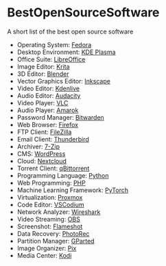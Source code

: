 # BestOpenSourceSoftware
A short list of the best open source software


- Operating System: [Fedora ](https://fedoraproject.org/)
- Desktop Environment: [KDE Plasma](https://kde.org/plasma-desktop)
- Office Suite: [LibreOffice](https://www.libreoffice.org/)
- Image Editor: [Krita](https://krita.org/)
- 3D Editor: [Blender](https://www.blender.org/)
- Vector Graphics Editor: [Inkscape](https://inkscape.org/)
- Video Editor: [Kdenlive](https://kdenlive.org/)
- Audio Editor: [Audacity](https://www.audacityteam.org/)
- Video Player: [VLC](https://www.videolan.org/vlc/)
- Audio Player: [Amarok](https://amarok.kde.org/)
- Password Manager: [Bitwarden](https://bitwarden.com/)
- Web Browser: [Firefox](https://www.mozilla.org/en-US/firefox/new/)
- FTP Client: [FileZilla](https://filezilla-project.org/)
- Email Client: [Thunderbird](https://www.thunderbird.net/)
- Archiver: [7-Zip](https://www.7-zip.org/)
- CMS: [WordPress](https://wordpress.org/)
- Cloud: [Nextcloud](https://nextcloud.com/)
- Torrent Client: [qBittorrent](https://www.qbittorrent.org/)
- Programming Language: [Python](https://www.python.org/)
- Web Programming: [PHP](https://www.php.net/)
- Machine Learning Framework: [PyTorch](https://pytorch.org/)
- Virtualization: [Proxmox](https://proxmox.com/en/)
- Code Editor: [VSCodium](https://vscodium.com/)
- Network Analyzer: [Wireshark](https://www.wireshark.org/)
- Video Streaming: [OBS](https://obsproject.com/)
- Screenshot: [Flameshot](https://flameshot.js.org/)
- Data Recovery: [PhotoRec](https://www.cgsecurity.org/wiki/PhotoRec)
- Partition Manager: [GParted](https://gparted.org/)
- Image Organizer: [Pix](https://gitlab.gnome.org/World/pix)
- Media Center: [Kodi](https://kodi.tv/)
